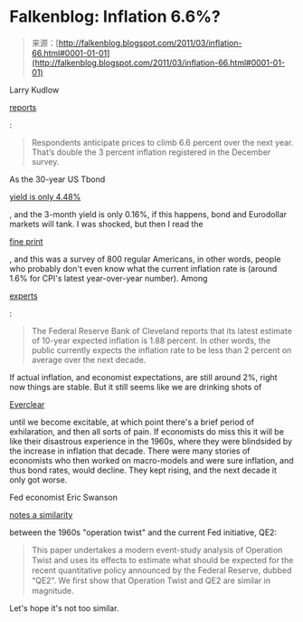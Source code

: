<!--yml
category: 未分类
date: 2024-05-12 21:04:58
-->

# Falkenblog: Inflation 6.6%?

> 来源：[http://falkenblog.blogspot.com/2011/03/inflation-66.html#0001-01-01](http://falkenblog.blogspot.com/2011/03/inflation-66.html#0001-01-01)

Larry Kudlow

[reports](http://www.nationalreview.com/articles/262691/q1-slowdown-caveat-emptor-larry-kudlow?page=1)

:

> Respondents anticipate prices to climb 6.6 percent over the next year. That’s double the 3 percent inflation registered in the December survey.

As the 30-year US Tbond

[yield is only 4.48%](http://www.treasury.gov/resource-center/data-chart-center/interest-rates/Pages/TextView.aspx?data=yield)

, and the 3-month yield is only 0.16%, if this happens, bond and Eurodollar markets will tank. I was shocked, but then I read the

[fine print](http://www.cnbc.com/id/42135454)

, and this was a survey of 800 regular Americans, in other words, people who probably don't even know what the current inflation rate is (around 1.6% for CPI's latest year-over-year number). Among

[experts](http://www.clevelandfed.org/research/data/inflation_expectations/index.cfm)

:

> The Federal Reserve Bank of Cleveland reports that its latest estimate of 10-year expected inflation is 1.88 percent. In other words, the public currently expects the inflation rate to be less than 2 percent on average over the next decade.

If actual inflation, and economist expectations, are still around 2%, right now things are stable. But it still seems like we are drinking shots of

[Everclear](http://en.wikipedia.org/wiki/Everclear_(alcohol))

until we become excitable, at which point there's a brief period of exhilaration, and then all sorts of pain. If economists do miss this it will be like their disastrous experience in the 1960s, where they were blindsided by the increase in inflation that decade. There were many stories of economists who then worked on macro-models and were sure inflation, and thus bond rates, would decline. They kept rising, and the next decade it only got worse.

Fed economist Eric Swanson

[notes a similarity](http://www.brookings.edu/~/media/Files/Programs/ES/BPEA/2011_spring_bpea_papers/2011_spring_bpea_conference_swanson.pdf)

between the 1960s "operation twist" and the current Fed initiative, QE2:

> This paper undertakes a modern event-study analysis of Operation Twist and uses its eﬀects to estimate what should be expected for the recent quantitative policy announced by the Federal Reserve, dubbed “QE2”. We ﬁrst show that Operation Twist and QE2 are similar in magnitude.

Let's hope it's not too similar.